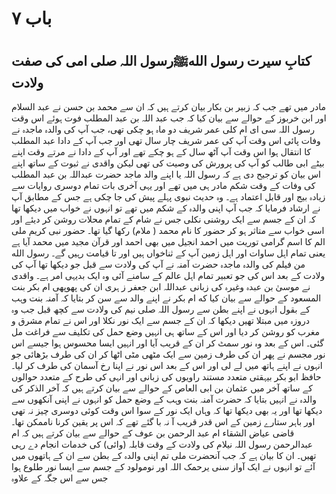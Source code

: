 # باب ۷

## کتابِ سیرت رسول اللهﷺرسول اللہ صلی امی کی صفت ولادت

مادر میں تھے جب کہ زبیر بن بکار بیان کرتے ہیں کہ ان سے محمد بن حسن نے عبد السلام اور ابن خربوز کے حوالے سے بیان کیا کہ
جب عبد اللہ بن عبد المطلب فوت ہوئے اس وقت رسول اللہ سی ای ام کلی عمر شریف دو ماہ ہو چکی تھی، جب آپ کی والدہ ماجدہ نے
وفات پائی اس وقت آپ کی عمر شریف چار سال تھی اور جب آپ کے دادا عبد المطلب کا انتقال ہوا اس وقت آپ آٹھ سال کے
ہو چکے تھے اور آپ کے دادا نے مرتے وقت اپنے بیٹے ابی طالب کو آپ کی پرورش کی وصیت کی تھی لیکن واقدی نے ثبوت کے
ساتھ اپنے اس بیان
کو ترجیح دی ہے کہ رسول اللہ یا اپنے والد ماجد حضرت
عبداللہ بن عبد المطلب کی وفات کے وقت شکم مادر ہی
میں تھے اور یہی آخری بات تمام دوسری روایات سے زیادہ بیج اور قابل اعتماد ہے۔
وہ حدیث نبوی پہلے پیش کی جا چکی ہے جس کے مطابق آپ نے ارشاد فرمایا کہ جب آپ اپنی والدہ کے شکم میں تھے تو
انہوں نے خواب میں دیکھا تھا کہ ان کے جسم سے ایک روشنی نکلی جس نے شام کے تمام محلات روشن کر دیئے اور اسی خواب سے
متاثر ہو کر حضور کا نام محمد ( ملام) رکھا گیا تھا۔
حضور نبی کریم ملی الم کا اسم گرامی توریت میں احمد انجیل میں بھی احمد اور قرآن مجید میں محمد آیا ہے یعنی تمام اہل ساوات اور
اہل زمین آپ کے ثناخواں ہیں اور تا قیامت رہیں گے۔
رسول الله من فیلم کی والدہ ماجدہ حضرت آمنہ نے آپ کی ولادت سے قبل جو دیکھا تھا آپ کی ولادت کے بعد اس کی جو
تعبیر تمام اہل عالم کے سامنے آئی وہ ایک بدیہی امر ہے۔
واقدی نے موسیٰ بن عبدہ وغیرہ کی زبانی عبداللہ ابن جعفر ز ہری ان کی پھوپھی ام بکر بنت المسعود کے حوالے سے بیان کیا
که ام بکر نے اپنے والد سے سن کر بتایا کہ آمنہ بنت وہب کے بقول انہوں نے اپنے بطن سے رسول اللہ صلی نیم کی ولادت سے
کچھ قبل جب وہ دروزہ میں مبتلا تھیں دیکھا کہ ان کے جسم سے ایک نور نکلا اور اس نے تمام مشرق و مغرب کو روشن کر دیا اور اس کے
ساتھ ہی انہیں وضع حمل کی تکلیف سے فراغت مل گئی۔ اس کے بعد وہ نور سمٹ کر ان کے قریب آیا اور انہیں ایسا محسوس ہوا جیسے اس
نور مجسم نے پھر ان کی طرف زمین سے ایک مٹھی مٹی اٹھا کر ان کی طرف بڑھائی جو انہوں نے اپنے ہاتھ میں لے لی اور اس کے بعد
اس نور نے اپنا رخ آسمان کی طرف کر لیا۔
حافظ ابو بکر بیہقتی متعدد مستند راویوں کی زبانی اور انہی کی طرح کے متعدد حوالوں کے ساتھ آخر میں عثمان بن ابی العاص کے
حوالے سے بیان کرتے ہیں کہ آخر الذکر کی والدہ نے انہیں بتایا کہ حضرت آمنہ بنت وہب کے وضع حمل کو انہوں نے اپنی آنکھوں
سے دیکھا تھا اور یہ بھی دیکھا تھا کہ وہاں ایک نور کے سوا اس وقت کوئی دوسری چیز نہ تھی اور باہر ستارے زمین کے اس قدر قریب آ
نہ با
گئے تھے کہ اس پر یقین کرنا ناممکن تھا۔
قاضی عیاض الشقاء ام عبد الرحمن بن عوف کے حوالے سے بیان کرتے ہیں کہ ام عبدالرحمن رسول
اللہ نیلام کی ولادت
کے وقت قابلہ (وائی) کی خدمات انجام دے رہی تھیں۔ ان کا بیان ہے کہ جب آنحضرت ملی تم اپنی والدہ کے بطن سے ان کے
ہاتھوں میں آئے تو انہوں نے ایک آواز سنی یرحمک اللہ اور نومولود کے جسم سے ایسا نور طلوع ہوا جس سے اس جگہ کے علاوہ